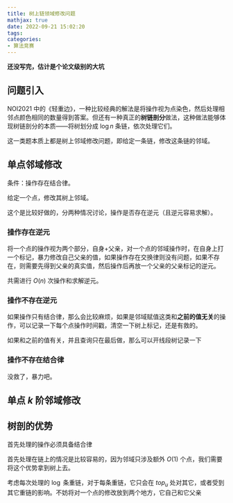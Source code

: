 ```yaml
---
title: 树上链领域修改问题
mathjax: true
date: 2022-09-21 15:02:20
tags:
categories:
- 算法竞赛
---
```


**还没写完，估计是个论文级别的大坑**

## 问题引入

NOI2021 中的《轻重边》，一种比较经典的解法是将操作视为点染色，然后处理相邻点颜色相同的数量得到答案。但还有一种真正的**树链剖分**做法，这种做法能够体现树链剖分的本质——将树划分成 $\log n$ 条链，依次处理它们。

这一类题本质上都是树上邻域修改问题，即给定一条链，修改这条链的邻域。

## 单点邻域修改

条件：操作存在结合律。

给定一个点，修改其树上邻域。

这个是比较好做的，分两种情况讨论，操作是否存在逆元（且逆元容易求解）。

### 操作存在逆元

将一个点的操作视为两个部分，自身+父亲，对一个点的邻域操作时，在自身上打一个标记，暴力修改自己父亲的值，如果操作存在交换律则没有问题，如果不存在，则需要先得到父亲的真实值，然后操作后再放一个父亲的父亲标记的逆元。

共需进行 $O(n)$ 次操作和求解逆元。

### 操作不存在逆元

如果操作只有结合律，那么会比较麻烦，如果是邻域赋值这类和**之前的值无关**的操作，可以记录一下每个点操作时间戳，清空一下树上标记，还是有救的。

如果和之前的值有关，并且查询只在最后做，那么可以开线段树记录一下

### 操作不存在结合律

没救了，暴力吧。

## 单点 $k$ 阶邻域修改

## 树剖的优势

首先处理的操作必须具备结合律

首先处理在链上的情况是比较容易的，因为邻域只涉及额外 $O(1)$ 个点，我们需要将这个优势拿到树上去。

考虑每次处理的 $\log$ 条重链，对于每条重链，它只会在 $top_u$ 处对其它，或者受到其它重链的影响。不妨将对一个点的修改放到两个地方，它自己和它父亲

